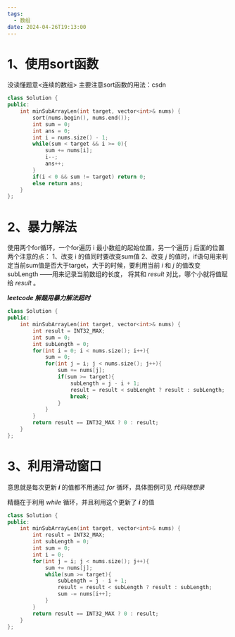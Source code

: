 ```yaml
---
tags:
  - 数组
date: 2024-04-26T19:13:00
---
```

# 1、使用sort函数

没读懂题意<连续的数组>
主要注意sort函数的用法：csdn
```c++
class Solution {
public:
    int minSubArrayLen(int target, vector<int>& nums) {
        sort(nums.begin(), nums.end());
        int sum = 0;
        int ans = 0;
        int i = nums.size() - 1;
        while(sum < target && i >= 0){
            sum += nums[i];
            i--;
            ans++;
        }
        if(i < 0 && sum != target) return 0;
        else return ans;
    }
};

```

# 2、暴力解法

使用两个for循环，一个for遍历 i 最小数组的起始位置，另一个遍历 j 后面的位置
两个注意的点：
1、改变 i 的值同时要改变sum值
2、改变 *j* 的值时，if语句用来判定当前sum值是否大于target，大于的时候，要利用当前 *i* 和 *j* 的值改变subLength ——用来记录当前数组的长度， 将其和 *result* 对比，哪个小就将值赋给 *result* 。

***leetcode 解题用暴力解法超时*** 

```c++
class Solution {
public:
    int minSubArrayLen(int target, vector<int>& nums) {
        int result = INT32_MAX;
        int sum = 0;
        int subLength = 0;
        for(int i = 0; i < nums.size(); i++){
            sum = 0;
            for(int j = i; j < nums.size(); j++){
                sum += nums[j];
                if(sum >= target){
                    subLength = j - i + 1;
                    result = result < subLenght ? result : subLength;
                    break;
                }
            }
        }
        return result == INT32_MAX ? 0 : result;
    }
};
```

# 3、利用滑动窗口

意思就是每次更新 ***i*** 的值都不用通过 *for* 循环，具体图例可见 *代码随想录* 

精髓在于利用 *while* 循环，并且利用这个更新了 ***i*** 的值

```c++
class Solution {
public:
    int minSubArrayLen(int target, vector<int>& nums) {
        int result = INT32_MAX;
        int subLength = 0;
        int sum = 0;
        int i = 0;
        for(int j = i; j < nums.size(); j++){
            sum += nums[j];
            while(sum >= target){
                subLength = j - i + 1;
                result = result < subLength ? result : subLength;
                sum -= nums[i++];
            }
        }
        return result == INT32_MAX ? 0 : result;
    }
};
```